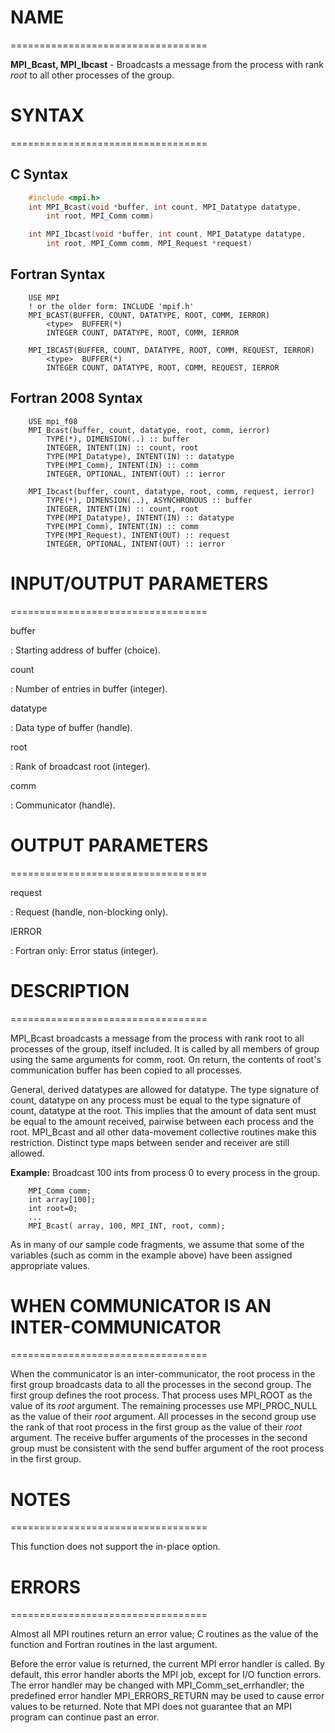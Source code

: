 
# NAME
==================================

**MPI_Bcast, MPI_Ibcast** - Broadcasts a message from the process with
rank *root* to all other processes of the group.

# SYNTAX
==================================
## C Syntax
```C
    #include <mpi.h>
    int MPI_Bcast(void *buffer, int count, MPI_Datatype datatype,
    	int root, MPI_Comm comm)

    int MPI_Ibcast(void *buffer, int count, MPI_Datatype datatype,
    	int root, MPI_Comm comm, MPI_Request *request)
```
## Fortran Syntax
```Fortran
    USE MPI
    ! or the older form: INCLUDE 'mpif.h'
    MPI_BCAST(BUFFER, COUNT, DATATYPE, ROOT, COMM, IERROR)
    	<type>	BUFFER(*)
    	INTEGER	COUNT, DATATYPE, ROOT, COMM, IERROR

    MPI_IBCAST(BUFFER, COUNT, DATATYPE, ROOT, COMM, REQUEST, IERROR)
    	<type>	BUFFER(*)
    	INTEGER	COUNT, DATATYPE, ROOT, COMM, REQUEST, IERROR
```
## Fortran 2008 Syntax
``` Fortran
    USE mpi_f08
    MPI_Bcast(buffer, count, datatype, root, comm, ierror)
    	TYPE(*), DIMENSION(..) :: buffer
    	INTEGER, INTENT(IN) :: count, root
    	TYPE(MPI_Datatype), INTENT(IN) :: datatype
    	TYPE(MPI_Comm), INTENT(IN) :: comm
    	INTEGER, OPTIONAL, INTENT(OUT) :: ierror

    MPI_Ibcast(buffer, count, datatype, root, comm, request, ierror)
    	TYPE(*), DIMENSION(..), ASYNCHRONOUS :: buffer
    	INTEGER, INTENT(IN) :: count, root
    	TYPE(MPI_Datatype), INTENT(IN) :: datatype
    	TYPE(MPI_Comm), INTENT(IN) :: comm
    	TYPE(MPI_Request), INTENT(OUT) :: request
    	INTEGER, OPTIONAL, INTENT(OUT) :: ierror
```
# INPUT/OUTPUT PARAMETERS
==================================

buffer

:   Starting address of buffer (choice).

count

:   Number of entries in buffer (integer).

datatype

:   Data type of buffer (handle).

root

:   Rank of broadcast root (integer).

comm

:   Communicator (handle).

# OUTPUT PARAMETERS
==================================

request

:   Request (handle, non-blocking only).

IERROR

:   Fortran only: Error status (integer).

# DESCRIPTION
==================================

MPI_Bcast broadcasts a message from the process with rank root to all
processes of the group, itself included. It is called by all members of
group using the same arguments for comm, root. On return, the contents
of root\'s communication buffer has been copied to all processes.

General, derived datatypes are allowed for datatype. The type signature
of count, datatype on any process must be equal to the type signature of
count, datatype at the root. This implies that the amount of data sent
must be equal to the amount received, pairwise between each process and
the root. MPI_Bcast and all other data-movement collective routines make
this restriction. Distinct type maps between sender and receiver are
still allowed.

**Example:** Broadcast 100 ints from process 0 to every process in the
group.

        MPI_Comm comm;
        int array[100];
        int root=0;
        ...
        MPI_Bcast( array, 100, MPI_INT, root, comm);

As in many of our sample code fragments, we assume that some of the
variables (such as comm in the example above) have been assigned
appropriate values.

# WHEN COMMUNICATOR IS AN INTER-COMMUNICATOR
==================================

When the communicator is an inter-communicator, the root process in the
first group broadcasts data to all the processes in the second group.
The first group defines the root process. That process uses MPI_ROOT as
the value of its *root* argument. The remaining processes use
MPI_PROC_NULL as the value of their *root* argument. All processes in
the second group use the rank of that root process in the first group as
the value of their *root* argument. The receive buffer arguments of the
processes in the second group must be consistent with the send buffer
argument of the root process in the first group.

# NOTES
==================================

This function does not support the in-place option.

# ERRORS
==================================

Almost all MPI routines return an error value; C routines as the value
of the function and Fortran routines in the last argument.

Before the error value is returned, the current MPI error handler is
called. By default, this error handler aborts the MPI job, except for
I/O function errors. The error handler may be changed with
MPI_Comm_set_errhandler; the predefined error handler MPI_ERRORS_RETURN
may be used to cause error values to be returned. Note that MPI does not
guarantee that an MPI program can continue past an error.
